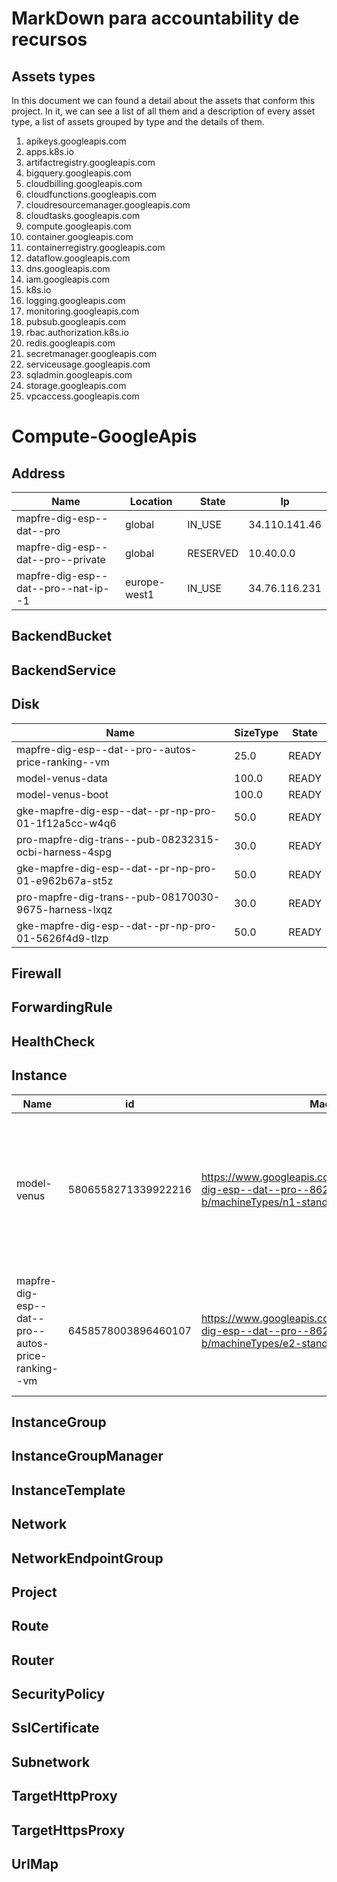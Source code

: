 # MarkDown para accountability de recursos

## Assets types

In this document we can found a detail about the assets that conform this project. In it, we can see a list of all them and a description of every asset type, a list of assets grouped by type and the details of them.

1. apikeys.googleapis.com
2. apps.k8s.io
3. artifactregistry.googleapis.com
4. bigquery.googleapis.com
5. cloudbilling.googleapis.com
6. cloudfunctions.googleapis.com
7. cloudresourcemanager.googleapis.com
8. cloudtasks.googleapis.com
9. compute.googleapis.com
10. container.googleapis.com
11. containerregistry.googleapis.com
12. dataflow.googleapis.com
13. dns.googleapis.com
14. iam.googleapis.com
15. k8s.io
16. logging.googleapis.com
17. monitoring.googleapis.com
18. pubsub.googleapis.com
19. rbac.authorization.k8s.io
20. redis.googleapis.com
21. secretmanager.googleapis.com
22. serviceusage.googleapis.com
23. sqladmin.googleapis.com
24. storage.googleapis.com
25. vpcaccess.googleapis.com

# Compute-GoogleApis

## Address

| Name                                | Location     | State    | Ip            |
| ----------------------------------- | ------------ | -------- | ------------- |
| mapfre-dig-esp--dat--pro            | global       | IN_USE   | 34.110.141.46 |
| mapfre-dig-esp--dat--pro--private   | global       | RESERVED | 10.40.0.0     |
| mapfre-dig-esp--dat--pro--nat-ip--1 | europe-west1 | IN_USE   | 34.76.116.231 |

## BackendBucket

## BackendService

## Disk

| Name                                                 | SizeType | State |
| ---------------------------------------------------- | -------- | ----- |
| mapfre-dig-esp--dat--pro--autos-price-ranking--vm    | 25.0     | READY |
| model-venus-data                                     | 100.0    | READY |
| model-venus-boot                                     | 100.0    | READY |
| gke-mapfre-dig-esp--dat--pr-np-pro-01-1f12a5cc-w4q6  | 50.0     | READY |
| pro-mapfre-dig-trans--pub-08232315-ocbi-harness-4spg | 30.0     | READY |
| gke-mapfre-dig-esp--dat--pr-np-pro-01-e962b67a-st5z  | 50.0     | READY |
| pro-mapfre-dig-trans--pub-08170030-9675-harness-lxqz | 30.0     | READY |
| gke-mapfre-dig-esp--dat--pr-np-pro-01-5626f4d9-tlzp  | 50.0     | READY |

## Firewall

## ForwardingRule

## HealthCheck

## Instance

| Name                                              | id                  | MachineType                                                                                                                    | Location       | State      | Network                                                                                                                                                                                                                                                                                                                                                                                                                                                                                                                                                             |
| ------------------------------------------------- | ------------------- | ------------------------------------------------------------------------------------------------------------------------------ | -------------- | ---------- | ------------------------------------------------------------------------------------------------------------------------------------------------------------------------------------------------------------------------------------------------------------------------------------------------------------------------------------------------------------------------------------------------------------------------------------------------------------------------------------------------------------------------------------------------------------------- |
| model-venus                                       | 5806558271339922216 | https://www.googleapis.com/compute/v1/projects/mapfre-dig-esp--dat--pro--8620/zones/europe-west1-b/machineTypes/n1-standard-16 | europe-west1-b | TERMINATED | [access_configs { kind: "compute#accessConfig" name: "external-nat" network_tier: "PREMIUM" type_: "ONE_TO_ONE_NAT" } fingerprint: "gidcOUUfBi4=" kind: "compute#networkInterface" name: "nic0" network: "https://www.googleapis.com/compute/v1/projects/mapfre-dig-esp--dat--pro--8620/global/networks/mapfre-dig-esp--dat--pro" network_i_p: "10.31.0.35" stack_type: "IPV4_ONLY" subnetwork: "https://www.googleapis.com/compute/v1/projects/mapfre-dig-esp--dat--pro--8620/regions/europe-west1/subnetworks/mapfre-dig-esp--dat--pro--europe-west1--internal" ] |
| mapfre-dig-esp--dat--pro--autos-price-ranking--vm | 6458578003896460107 | https://www.googleapis.com/compute/v1/projects/mapfre-dig-esp--dat--pro--8620/zones/europe-west1-b/machineTypes/e2-standard-2  | europe-west1-b | RUNNING    | [fingerprint: "TLYs_IzbiZY=" kind: "compute#networkInterface" name: "nic0" network: "https://www.googleapis.com/compute/v1/projects/mapfre-dig-esp--dat--pro--8620/global/networks/mapfre-dig-esp--dat--pro" network_i_p: "10.31.0.26" stack_type: "IPV4_ONLY" subnetwork: "https://www.googleapis.com/compute/v1/projects/mapfre-dig-esp--dat--pro--8620/regions/europe-west1/subnetworks/mapfre-dig-esp--dat--pro--europe-west1--internal" ]                                                                                                                      |

## InstanceGroup

## InstanceGroupManager

## InstanceTemplate

## Network

## NetworkEndpointGroup

## Project

## Route

## Router

## SecurityPolicy

## SslCertificate

## Subnetwork

## TargetHttpProxy

## TargetHttpsProxy

## UrlMap